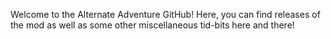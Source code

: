 Welcome to the Alternate Adventure GitHub! Here, you can find releases of the mod as well as some other miscellaneous tid-bits here and there!

<!---
AlternateAdventure/AlternateAdventure is a ✨ special ✨ repository because its `README.md` (this file) appears on your GitHub profile.
You can click the Preview link to take a look at your changes.
- 👋 Hi, I’m @AlternateAdventure
- 👀 I’m interested in ...
- 🌱 I’m currently learning ...
- 💞️ I’m looking to collaborate on ...
- 📫 How to reach me ...
--->
